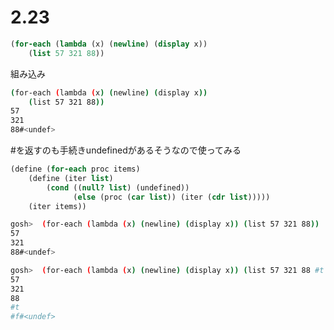 # 2.23

```scheme
(for-each (lambda (x) (newline) (display x))
    (list 57 321 88))
```

組み込み

```bash
(for-each (lambda (x) (newline) (display x))
    (list 57 321 88))
57
321
88#<undef>
```

#<undef>を返すのも手続きundefinedがあるそうなので使ってみる

```scheme
(define (for-each proc items)
    (define (iter list)
        (cond ((null? list) (undefined))
              (else (proc (car list)) (iter (cdr list)))))
    (iter items))
```

```bash
gosh>  (for-each (lambda (x) (newline) (display x)) (list 57 321 88))
57
321
88#<undef>
```

```bash
gosh>  (for-each (lambda (x) (newline) (display x)) (list 57 321 88 #t #f))
57
321
88
#t
#f#<undef>
```


